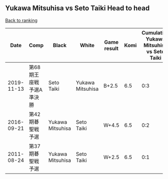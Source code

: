 ## Yukawa Mitsuhisa vs Seto Taiki Head to head

[Back to ranking](../../index.md)




| **Date** | **Comp** | **Black** | **White** | **Game result** | **Komi** | **Cumulative Yukawa Mitsuhisa vs Seto Taiki** | **Yukawa Mitsuhisa streak** | **Seto Taiki streak** | 
| --- | --- | --- | --- | --- | --- | --- | --- | --- |
| 2019-11-13 | 第68期王座戦予選A準決勝 | Seto Taiki | Yukawa Mitsuhisa | B+2.5 | 6.5 | 0:3 | 0 | 3 | 
| 2016-09-21 | 第42期碁聖戦予選 | Yukawa Mitsuhisa | Seto Taiki | W+4.5 | 6.5 | 0:2 | 0 | 2 | 
| 2011-08-24 | 第37期碁聖戦予選 | Yukawa Mitsuhisa | Seto Taiki | W+2.5 | 6.5 | 0:1 | 0 | 1 |




